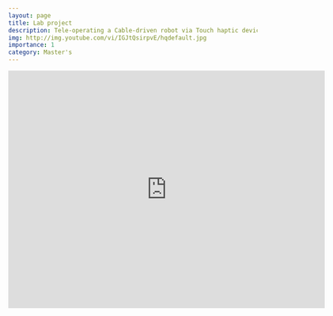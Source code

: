 ```yaml
---
layout: page
title: Lab project
description: Tele-operating a Cable-driven robot via Touch haptic device
img: http://img.youtube.com/vi/IGJtQsirpvE/hqdefault.jpg
importance: 1
category: Master's
---
```


<!-- <p align="center">
<font size="3"> :point_down: Click the picture to watch the video :point_down:</font> 
</p>

<p align="center">
<a href="https://www.youtube.com/watch?v=IGJtQsirpvE" 
target="_blank"><img src="http://img.youtube.com/vi/IGJtQsirpvE/hqdefault.jpg"
alt="IMAGE ALT TEXT HERE" width="640" height="480" border="10" /></a>
</p> -->

<p align="center">
<iframe
    width="640"
    height="480"
    src="https://www.youtube.com/embed/IGJtQsirpvE"
    frameborder="0"
    allow="autoplay; encrypted-media"
    allowfullscreen
>
</iframe>
</p>
